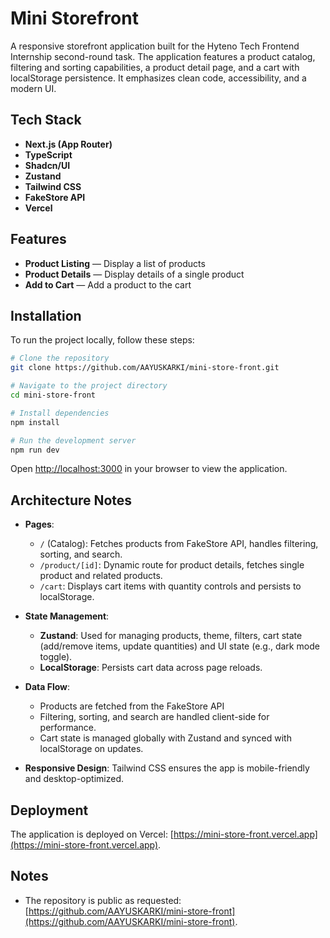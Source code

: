 # Mini Storefront

A responsive storefront application built for the Hyteno Tech Frontend Internship second-round task. The application features a product catalog, filtering and sorting capabilities, a product detail page, and a cart with localStorage persistence. It emphasizes clean code, accessibility, and a modern UI.

## Tech Stack
- **Next.js (App Router)**
- **TypeScript**
- **Shadcn/UI**
- **Zustand**
- **Tailwind CSS** 
- **FakeStore API**
- **Vercel**

## Features
- **Product Listing** — Display a list of products
- **Product Details** — Display details of a single product
- **Add to Cart** — Add a product to the cart

## Installation
To run the project locally, follow these steps:

```bash
# Clone the repository
git clone https://github.com/AAYUSKARKI/mini-store-front.git

# Navigate to the project directory
cd mini-store-front

# Install dependencies
npm install

# Run the development server
npm run dev
```

Open [http://localhost:3000](http://localhost:3000) in your browser to view the application.

## Architecture Notes
- **Pages**:
  - `/` (Catalog): Fetches products from FakeStore API, handles filtering, sorting, and search.
  - `/product/[id]`: Dynamic route for product details, fetches single product and related products.
  - `/cart`: Displays cart items with quantity controls and persists to localStorage.
- **State Management**:
  - **Zustand**: Used for managing products, theme, filters, cart state (add/remove items, update quantities) and UI state (e.g., dark mode toggle).
  - **LocalStorage**: Persists cart data across page reloads.
- **Data Flow**:
  - Products are fetched from the FakeStore API 
  - Filtering, sorting, and search are handled client-side for performance.
  - Cart state is managed globally with Zustand and synced with localStorage on updates.

- **Responsive Design**: Tailwind CSS ensures the app is mobile-friendly and desktop-optimized.

## Deployment
The application is deployed on Vercel: [https://mini-store-front.vercel.app](https://mini-store-front.vercel.app).
## Notes
- The repository is public as requested: [https://github.com/AAYUSKARKI/mini-store-front](https://github.com/AAYUSKARKI/mini-store-front).